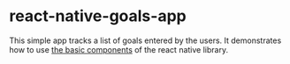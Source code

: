 # react-native-goals-app

This simple app tracks a list of goals entered by the users.
It demonstrates how to use [the basic components](https://reactnative.dev/docs/components-and-apis) of the react native library.
